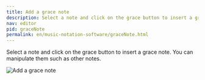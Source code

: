 ```yaml
---
title: Add a grace note
description: Select a note and click on the grace button to insert a grace note. You can manipulate them such as other notes.
nav: editor
pid: graceNote
permalink: en/music-notation-software/graceNote.html
---
```


Select a note and click on the grace button to insert a grace note. You can manipulate them such as other notes.

![Add a grace note](https://flat.io/img/help/editor_graceNote_en.gif)
